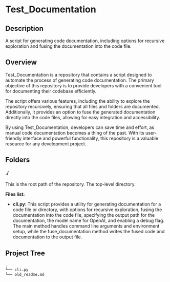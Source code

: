 # Test_Documentation

## Description
A script for generating code documentation, including options for recursive exploration and fusing the documentation into the code file.

## Overview
Test_Documentation is a repository that contains a script designed to automate the process of generating code documentation. The primary objective of this repository is to provide developers with a convenient tool for documenting their codebase efficiently. 

The script offers various features, including the ability to explore the repository recursively, ensuring that all files and folders are documented. Additionally, it provides an option to fuse the generated documentation directly into the code files, allowing for easy integration and accessibility. 

By using Test_Documentation, developers can save time and effort, as manual code documentation becomes a thing of the past. With its user-friendly interface and powerful functionality, this repository is a valuable resource for any development project.

## Folders


#### ./

This is the root path of the repository. The top-level directory.

**Files list:**

- **cli.py**: 
This script provides a utility for generating documentation for a code file or directory, with options for recursive exploration, fusing the documentation into the code file, specifying the output path for the documentation, the model name for OpenAI, and enabling a debug flag. The main method handles command line arguments and environment setup, while the fuse_documentation method writes the fused code and documentation to the output file.


## Project Tree
```bash
.
└── cli.py
└── old_readme.md
```

